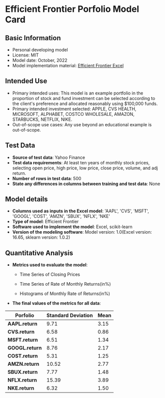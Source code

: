 # Efficient Frontier Porfolio Model Card

## Basic Information
 - Personal developing model
 - License: MIT
 - Model date: October, 2022
 - Model implementation material: [Efficient Frontier Excel](https://github.com/Contona1215/Efficient-Frontier-Project/blob/main/EFFICIENT%20FRONTIER-%20Fangyuan_Du.xlsm)

## Intended Use
 - Primary intended uses: This model is an example portfolio in the proportion of stock and fund investment can be selected according to the client's preference and allocated reasonably using $100,000 funds.
 - Primary intended investment selected: APPLE, CVS HEALTH, MICROSOFT, ALPHABET, COSTCO WHOLESALE, AMAZON, STARBUCKS, NETFLIX, NIKE. 
 - Out-of-scope use cases: Any use beyond an educational example is out-of-scope.

## Test Data
 - **Source of test data**: Yahoo Finance
 - **Test data requirements**: At least ten years of monthly stock prices, selecting open price, high price, low price, close price, volume, and adj return.
 - **Number of rows in test data**: 500
 - **State any differences in columns between training and test data**: None

## Model details
 - **Columns used as inputs in the Excel model**: 'AAPL', 'CVS', 'MSFT', 'GOOGL', 'COST', 'AMZN', 'SBUX', 'NFLX', 'NKE'
 - **Type of model**: Efficient Frontier 
 - **Software used to implement the model**: Excel, scikit-learn
 - **Version of the modeling software**: Model version: 1.0(Excel version: 16.65, sklearn version: 1.0.2)

## Quantitative Analysis
- **Metrics used to evaluate the model**:
  - Time Series of Closing Prices
   
   
  
  - Time Series of Rate of Monthly Returns(in%)
  
  - Histograms of Monthly Rate of Returns(in%)
- **The final values of the metrics for all data**:

| **Porfolio** | **Standard Deviation** | **Mean** |
|--------------|:----------------- |:--------------------- |
| **AAPL.return**   | 9.71 | 3.15 | 
| **CVS.return**    | 6.58 | 0.86 | 
| **MSFT.return**   | 6.51 | 1.34 | 
| **GOOGL.return**  | 8.76 | 2.17 | 
| **COST.return**   | 5.31 | 1.25 | 
| **AMZN.return**   | 10.52| 2.77 | 
| **SBUX.return**   | 7.77 | 1.48 | 
| **NFLX.return**   | 15.39| 3.89 | 
| **NKE.return**    | 6.32 | 1.50 |




